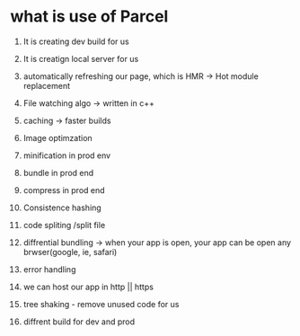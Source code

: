# what is use of Parcel

1. It is creating dev build for us
2. It is creatign local server for us
3. automatically refreshing our page, which is HMR -> Hot module replacement
4. File watching algo -> written in c++
5. caching -> faster builds
6. Image optimzation

7. minification in prod env
8. bundle in prod end
9. compress in prod end
10. Consistence hashing
11. code spliting /split file
12. diffrential bundling -> when your app is open, your app can be open any brwser(google, ie, safari)
13. error handling
14. we can host our app in http || https
15. tree shaking - remove unused code for us
16. diffrent build for dev and prod

#

  <!-- /* <div class="parent">
    <div class="child">
<h1>I am h1 tag</h1>
<h1>I am h2 tag</h1>
    </div>
     <div class="child2">
<h1>I am h1 tag</h1>
<h1>I am h2 tag</h1>
    </div>
</div> */
}

// const parent=React.createElement(
//     "div",
//     {id:"parent"},
//   [  React.createElement(
//         "div",
//         {id:"child"},
//       [  React.createElement(
//             "h1",
//             {},
//             "I am h1 Tag"
//             ),React.createElement(
//                 "h2",
//                 {},
//                 "I am h2 Tag"
//                 )]

//             ),

//             React.createElement(
//                 "div",
//                 {id:"child2"},
//               [  React.createElement(
//                     "h1",
//                     {},
//                     "I am h1 Tag"
//                     ),React.createElement(
//                         "h2",
//                         {},
//                         "I am h2 Tag"
//                         )]

//                     )

//         ]

//             )

// const heading=React.createElement("h1",{id:"heading",xyz:"abs"},"Hello world from React!")

// createElement(TagName,{attribute of tag},This to add in tag||children) -->
